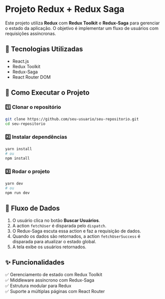 # Projeto Redux + Redux Saga

Este projeto utiliza **Redux** com **Redux Toolkit** e **Redux-Saga** para gerenciar o estado da aplicação. O objetivo é implementar um fluxo de usuários com requisições assíncronas.

## 📌 Tecnologias Utilizadas
- React.js
- Redux Toolkit
- Redux-Saga
- React Router DOM

## 🚀 Como Executar o Projeto
### 1️⃣ Clonar o repositório
```bash
git clone https://github.com/seu-usuario/seu-repositorio.git
cd seu-repositorio
```

### 2️⃣ Instalar dependências
```bash
yarn install
# ou
npm install
```

### 3️⃣ Rodar o projeto
```bash
yarn dev
# ou
npm run dev
```



## 📌 Fluxo de Dados
1. O usuário clica no botão **Buscar Usuários**.
2. A action `fetchUser` é disparada pelo `dispatch`.
3. O Redux-Saga escuta essa action e faz a requisição de dados.
4. Quando os dados são retornados, a action `fetchUserSuccess` é disparada para atualizar o estado global.
5. A tela exibe os usuários retornados.

## ✨ Funcionalidades
✅ Gerenciamento de estado com Redux Toolkit  
✅ Middleware assíncrono com Redux-Saga  
✅ Estrutura modular para Redux  
✅ Suporte a múltiplas páginas com React Router  

